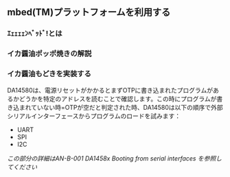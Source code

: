 ## mbed(TM)プラットフォームを利用する
### ｴｪｪｪｪﾝﾍﾞｯﾄﾞ!とは
### イカ醤油ポッポ焼きの解説
### イカ醤油もどきを実装する
DA14580は、電源リセットがかかるとまずOTPに書き込まれたプログラムがあるかどうかを特定のアドレスを読むことで確認します。この時にプログラムが書き込まれていない時=OTPが空だと判定された時、DA14580は以下の順序で外部シリアルインターフェースからプログラムのロードを試みます：
- UART
- SPI
- I2C

*この部分の詳細はAN-B-001 DA1458x Booting from serial interfaces を参照してください*
